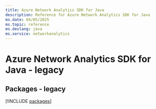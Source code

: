 ```yaml
---
title: Azure Network Analytics SDK for Java
description: Reference for Azure Network Analytics SDK for Java
ms.date: 04/05/2025
ms.topic: reference
ms.devlang: java
ms.service: networkanalytics
---
```

# Azure Network Analytics SDK for Java - legacy
## Packages - legacy
[!INCLUDE [packages](network-analytics-index.md)]